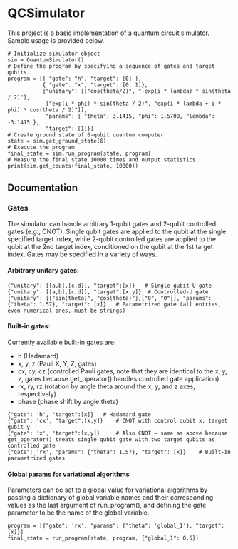 # QCSimulator
This project is a basic implementation of a quantum circuit simulator. Sample usage is provided below.
``` 
# Initialize simulator object
sim = QuantumSimulator()
# Define the program by specifying a sequence of gates and target qubits.
program = [{ "gate": "h", "target": [0] }, 
           { "gate": "x", "target": [0, 1]},
           {"unitary": [["cos(theta/2)", "-exp(i * lambda) * sin(theta / 2)"],
			["exp(i * phi) * sin(theta / 2)", "exp(i * lambda + i * phi) * cos(theta / 2)"]], 
            "params": { "theta": 3.1415, "phi": 1.5708, "lambda": -3.1415 }, 
            "target": [1]}]
# Create ground state of 6-qubit quantum computer
state = sim.get_ground_state(6)
# Execute the program
final_state = sim.run_program(state, program)
# Measure the final state 10000 times and output statistics
print(sim.get_counts(final_state, 10000)) 
```

## Documentation

### Gates
The simulator can handle arbitrary 1-qubit gates and 2-qubit controlled gates (e.g., CNOT). Single qubit gates are applied to the qubit at the single specified target index, while 2-qubit controlled gates are applied to the qubit at the 2nd target index, conditioned on the qubit at the 1st target index. Gates may be specified in a variety of ways.
#### Arbitrary unitary gates:
``` 
{"unitary": [[a,b],[c,d]], "target":[x]}   # Single qubit U gate
{"unitary": [[a,b],[c,d]], "target":[x,y]}  # Controlled-U gate
{"unitary": [["sin(theta)", "cos(theta)"],["0", "0"]], "params": {"theta": 1.57}, "target": [x]}   # Parametrized gate (all entries, even numerical ones, must be strings)
```
#### Built-in gates:
Currently available built-in gates are: 
- h (Hadamard)
- x, y, z (Pauli X, Y, Z, gates)
- cx, cy, cz (controlled Pauli gates, note that they are identical to the x, y, z, gates because get_operator() handles controlled gate application)
- rx, ry, rz (rotation by angle theta around the x, y, and z axes, respectively)
- phase (phase shift by angle theta)
```
{"gate": 'h', "target":[x]}   # Hadamard gate
{"gate": 'cx', "target":[x,y]}    # CNOT with control qubit x, target qubit y
{"gate": 'x', "target":[x,y]}     # Also CNOT – same as above because get_operator() treats single qubit gate with two target qubits as controlled gate
{"gate": 'rx', "params": {"theta": 1.57}, "target": [x]}    # Built-in parametrized gates
```
#### Global params for variational algorithms
Parameters can be set to a global value for variational algorithms by passing a dictionary of global variable names and their corresponding values as the last argument of run_program(), and defining the gate parameter to be the name of the global variable.
```
program = [{"gate": 'rx', "params": {"theta": 'global_1'}, "target": [x]}]
final_state = run_program(state, program, {"global_1": 0.5})
```
